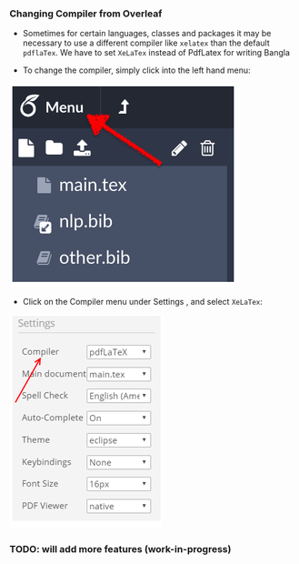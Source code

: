 ### Changing Compiler from Overleaf

- Sometimes for certain languages, classes and packages it may be necessary to use a different compiler like `xelatex` than the default `pdflaTex`. We have to set `XeLaTex` instead of PdfLatex for writing Bangla

- To change the compiler, simply click into the left hand menu: 

![](first.png)

- Click on the Compiler menu under Settings , and select `XeLaTex`: 

![](second.png)

### TODO: will add more features (work-in-progress)